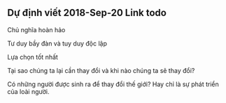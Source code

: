 Dự định viết
2018-Sep-20
Link
todo
-----

Chủ nghĩa hoàn hảo

Tư duy bầy đàn và tuy duy độc lập

Lựa chọn tốt nhất

Tại sao chúng ta lại cần thay đổi và khi nào chúng ta sẽ thay đổi?

Có những người được sinh ra để thay đổi thế giới? Hay chỉ là sự phát triển của loài người.